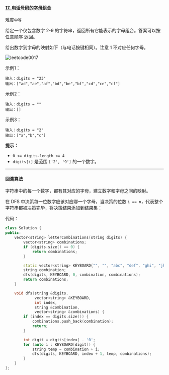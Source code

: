 #### [17. 电话号码的字母组合](https://leetcode.cn/problems/letter-combinations-of-a-phone-number/)

难度`中等`

给定一个仅包含数字 2-9 的字符串，返回所有它能表示的字母组合。答案可以按 任意顺序 返回。

给出数字到字母的映射如下（与电话按键相同）。注意 1 不对应任何字母。

![leetcode0017](https://github.com/zeravin/leetcode/blob/main/pic/0017.png)

示例1：

```
输入：digits = "23"
输出：["ad","ae","af","bd","be","bf","cd","ce","cf"]
```

示例2：

```
输入：digits = ""
输出：[]
```

示例3：

```
输入：digits = "2"
输出：["a","b","c"]
```

**提示：**

- `0 <= digits.length <= 4`
- `digits[i]` 是范围 `['2', '9']` 的一个数字。

---

#### 回溯算法

字符串中的每一个数字，都有其对应的字母，建立数字和字母之间的映射。

在 DFS 中决策每一位数字应该对应哪一个字母，当决策的位数 `i == n`，代表整个字符串都被决策完毕，将决策结果添加到结果集：

代码：

```c++
class Solution {
public:
    vector<string> letterCombinations(string digits) {
        vector<string> combinations;
        if (digits.size() == 0) {
            return combinations;
        }

        static vector<string> KEYBOARD{"", "", "abc", "def", "ghi", "jkl", "mno", "pqrs", "tuv", "wxyz"};
        string combination;
        dfs(digits, KEYBOARD, 0, combination, combinations);
        return combinations;
    }

    void dfs(string &digits,
             vector<string> &KEYBOARD,
             int index,
             string &combination,
             vector<string> &combinations) {
        if (index == digits.size()) {
            combinations.push_back(combination);
            return;
        }

        int digit = digits[index] - '0';
        for (auto i : KEYBOARD[digit]) {
            string temp = combination + i;
            dfs(digits, KEYBOARD, index + 1, temp, combinations);
        }
    }
};
```

